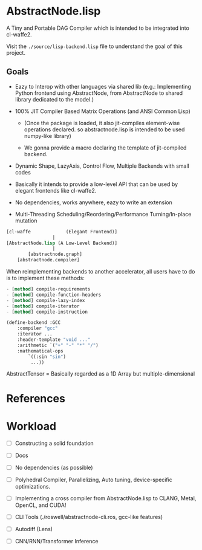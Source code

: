 
# AbstractNode.lisp

A Tiny and Portable DAG Compiler which is intended to be integrated into cl-waffe2.

Visit the `./source/lisp-backend.lisp` file to understand the goal of this project.

## Goals

- Eazy to Interop with other languages via shared lib (e.g.: Implementing Python frontend using AbstractNode, from AbstractNode to shared library dedicated to the model.)

- 100% JIT Compiler Based Matrix Operations (and ANSI Common Lisp)

    - (Once the package is loaded, it also jit-compiles element-wise operations declared. so abstractnode.lisp is intended to be used numpy-like library)

    - We gonna provide a macro declaring the template of jit-compiled backend.

- Dynamic Shape, LazyAxis, Control Flow, Multiple Backends with small codes

- Basically it intends to provide a low-level API that can be used by elegant frontends like cl-waffe2.

- No dependencies, works anywhere, eazy to write an extension

- Multi-Threading Scheduling/Reordering/Performance Turning/In-place mutation

```lisp
[cl-waffe             (Elegant Frontend)]
                 |
[AbstractNode.lisp (A Low-Level Backend)]
                 |
        [abstractnode.graph]
	[abstractnode.compiler]
```

When reimplementing backends to another accelerator, all users have to do is to implement these methods:

```lisp
- [method] compile-requirements
- [method] compile-function-headers
- [method] compile-lazy-index
- [method] compile-iterator
- [method] compile-instruction
```

```lisp
(define-backend :GCC
    :compiler "gcc"
    :iterator ...
    :header-template "void ..."
    :arithmetic `("+" "-" "*" "/")
    :mathematical-ops
        `((:sin "sin")
         ...))
```

AbstractTensor = Basically regarded as a 1D Array but multiple-dimensional

# References

# Workload

- [ ] Constructing a solid foundation
- [ ] Docs
- [ ] No dependencies (as possible)
- [ ] Polyhedral Compiler, Parallelizing, Auto tuning, device-specific optimizations.
- [ ] Implementing a cross compiler from AbstractNode.lisp to CLANG, Metal, OpenCL, and CUDA!
- [ ] CLI Tools (./roswell/abstractnode-cli.ros, gcc-like features)
- [ ] Autodiff (Lens)
- [ ] CNN/RNN/Transformer Inference

